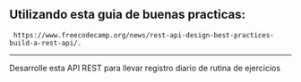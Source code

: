 ## Utilizando esta guia de buenas practicas:
```
 https://www.freecodecamp.org/news/rest-api-design-best-practices-build-a-rest-api/.

```
---
 Desarrolle esta API REST para llevar registro diario de rutina de ejercicios
